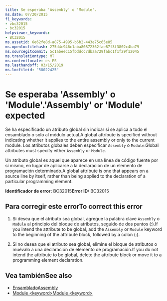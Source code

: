 ```yaml
---
title: Se esperaba 'Assembly' o 'Module'.
ms.date: 07/20/2015
f1_keywords:
- vbc32015
- bc32015
helpviewer_keywords:
- BC32015
ms.assetid: 6e62fe8d-a875-4995-b6b2-443e75c65e85
ms.openlocfilehash: 275d4c946c1aba80872362fae87f3f3802c4ba79
ms.sourcegitcommit: 5c1abeec15fbddcc7dbaa729fabc1f1f29f12045
ms.translationtype: MT
ms.contentlocale: es-ES
ms.lasthandoff: 03/15/2019
ms.locfileid: "58022425"
---
```

# <a name="assembly-or-module-expected"></a><span data-ttu-id="b252a-102">Se esperaba 'Assembly' o 'Module'.</span><span class="sxs-lookup"><span data-stu-id="b252a-102">'Assembly' or 'Module' expected</span></span>
<span data-ttu-id="b252a-103">Se ha especificado un atributo global sin indicar si se aplica a todo el ensamblado o solo al módulo actual.</span><span class="sxs-lookup"><span data-stu-id="b252a-103">A global attribute is specified without indicating whether it applies to the entire assembly or only to the current module.</span></span> <span data-ttu-id="b252a-104">Los atributos globales deben especificar `Assembly` o `Module`.</span><span class="sxs-lookup"><span data-stu-id="b252a-104">Global attributes must specify either `Assembly` or `Module`.</span></span>  
  
 <span data-ttu-id="b252a-105">Un atributo global es aquel que aparece en una línea de código fuente por sí mismo, en lugar de aplicarse a la declaración de un elemento de programación determinado.</span><span class="sxs-lookup"><span data-stu-id="b252a-105">A global attribute is one that appears on a source line by itself, rather than being applied to the declaration of a particular programming element.</span></span>  
  
 <span data-ttu-id="b252a-106">**Identificador de error:** BC32015</span><span class="sxs-lookup"><span data-stu-id="b252a-106">**Error ID:** BC32015</span></span>  
  
## <a name="to-correct-this-error"></a><span data-ttu-id="b252a-107">Para corregir este error</span><span class="sxs-lookup"><span data-stu-id="b252a-107">To correct this error</span></span>  
  
1.  <span data-ttu-id="b252a-108">Si desea que el atributo sea global, agregue la palabra clave `Assembly` o `Module` al principio del bloque de atributos, seguido de dos puntos (:).</span><span class="sxs-lookup"><span data-stu-id="b252a-108">If you intend the attribute to be global, add the `Assembly` or `Module` keyword to the beginning of the attribute block, followed by a colon (:).</span></span>  
  
2.  <span data-ttu-id="b252a-109">Si no desea que el atributo sea global, elimine el bloque de atributos o muévalo a una declaración de elemento de programación.</span><span class="sxs-lookup"><span data-stu-id="b252a-109">If you do not intend the attribute to be global, delete the attribute block or move it to a programming element declaration.</span></span>  
  
## <a name="see-also"></a><span data-ttu-id="b252a-110">Vea también</span><span class="sxs-lookup"><span data-stu-id="b252a-110">See also</span></span>

- [<span data-ttu-id="b252a-111">Ensamblado</span><span class="sxs-lookup"><span data-stu-id="b252a-111">Assembly</span></span>](../../visual-basic/language-reference/modifiers/assembly.md)
- [<span data-ttu-id="b252a-112">Module \<keyword></span><span class="sxs-lookup"><span data-stu-id="b252a-112">Module \<keyword></span></span>](../../visual-basic/language-reference/modifiers/module-keyword.md)

